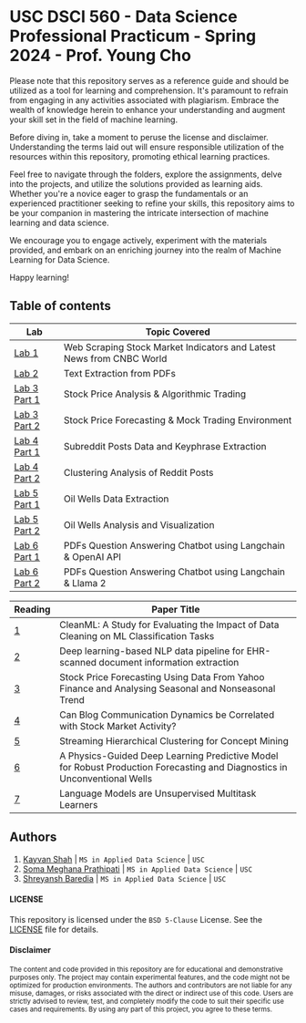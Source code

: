 # USC DSCI 560 - Data Science Professional Practicum - Spring 2024 - Prof. Young Cho
Please note that this repository serves as a reference guide and should be utilized as a tool for learning and comprehension. It's paramount to refrain from engaging in any activities associated with plagiarism. Embrace the wealth of knowledge herein to enhance your understanding and augment your skill set in the field of machine learning.

Before diving in, take a moment to peruse the license and disclaimer. Understanding the terms laid out will ensure responsible utilization of the resources within this repository, promoting ethical learning practices.

Feel free to navigate through the folders, explore the assignments, delve into the projects, and utilize the solutions provided as learning aids. Whether you're a novice eager to grasp the fundamentals or an experienced practitioner seeking to refine your skills, this repository aims to be your companion in mastering the intricate intersection of machine learning and data science.

We encourage you to engage actively, experiment with the materials provided, and embark on an enriching journey into the realm of Machine Learning for Data Science.

Happy learning!

## Table of contents
|  Lab  |  Topic Covered |
|-------|--------------------------|
| [Lab 1](/lab1/) | Web Scraping Stock Market Indicators and Latest News from CNBC World |
| [Lab 2](/lab2/) | Text Extraction from PDFs |
| [Lab 3 Part 1](/lab3-part1/) | Stock Price Analysis & Algorithmic Trading |
| [Lab 3 Part 2](/lab3-part2/) | Stock Price Forecasting & Mock Trading Environment |
| [Lab 4 Part 1](/lab4-part1/) | Subreddit Posts Data and Keyphrase Extraction |
| [Lab 4 Part 2](/lab4-part2/) | Clustering Analysis of Reddit Posts |
| [Lab 5 Part 1](/lab5-part1/) | Oil Wells Data Extraction |
| [Lab 5 Part 2](/lab5-part2/) | Oil Wells Analysis and Visualization |
| [Lab 6 Part 1](/lab6-part1/) | PDFs Question Answering Chatbot using Langchain & OpenAI API |
| [Lab 6 Part 2](/lab6-part2/) | PDFs Question Answering Chatbot using Langchain & Llama 2 |

| Reading  | Paper Title |
| --------- | ----------- |
| [1](/reading1/) | CleanML: A Study for Evaluating the Impact of Data Cleaning on ML Classification Tasks |
| [2](/reading2/) | Deep learning-based NLP data pipeline for EHR-scanned document information extraction |
| [3](/reading3/) | Stock Price Forecasting Using Data From Yahoo Finance and Analysing Seasonal and Nonseasonal Trend |
| [4](/reading4/) | Can Blog Communication Dynamics be Correlated with Stock Market Activity? |
| [5](/reading5/) | Streaming Hierarchical Clustering for Concept Mining |
| [6](/reading6/) | A Physics-Guided Deep Learning Predictive Model for Robust Production Forecasting and Diagnostics in Unconventional Wells |
| [7](/reading7/) | Language Models are Unsupervised Multitask Learners |

## Authors
1. [Kayvan Shah](https://github.com/KayvanShah1) | `MS in Applied Data Science` | `USC`
1. [Soma Meghana Prathipati](https://github.com/sprathip) | `MS in Applied Data Science` | `USC`
1. [Shreyansh Baredia](https://github.com/SHREYANSH-BARDIA) | `MS in Applied Data Science` | `USC`

#### LICENSE
This repository is licensed under the `BSD 5-Clause` License. See the [LICENSE](LICENSE) file for details.

#### Disclaimer

<sub>
The content and code provided in this repository are for educational and demonstrative purposes only. The project may contain experimental features, and the code might not be optimized for production environments. The authors and contributors are not liable for any misuse, damages, or risks associated with the direct or indirect use of this code. Users are strictly advised to review, test, and completely modify the code to suit their specific use cases and requirements. By using any part of this project, you agree to these terms.
</sub>